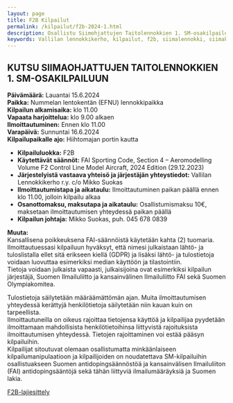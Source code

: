 ```yaml
---
layout: page
title: F2B Kilpailut
permalink: /kilpailut/f2b-2024-1.html
description: Osallistu Siimohjattujen Taitolennokkien 1. SM-osakilpailuun Nummelan lentokentällä lauantaina 15.6.2024 klo 11.00
keywords: Vallilan lennokkikerho, kilpailut, f2b, siimalennokki, siimakilpailu
---
```

## KUTSU SIIMAOHJATTUJEN TAITOLENNOKKIEN 1. SM-OSAKILPAILUUN

**Päivämäärä:** Lauantai 15.6.2024  
**Paikka:** Nummelan lentokentän (EFNU) lennokkipaikka  
**Kilpailun alkamisaika:** klo 11.00  
**Vapaata harjoittelua:** klo 9.00 alkaen  
**Ilmoittautuminen:** Ennen klo 11.00  
**Varapäivä:** Sunnuntai 16.6.2024  
**Kilpailupaikalle ajo:** Hiihtomajan portin kautta  

- **Kilpailuluokka:** F2B  
- **Käytettävät säännöt:** FAI Sporting Code, Section 4 – Aeromodelling Volume F2 Control Line Model Aircraft, 2024 Edition (29.12.2023)  
- **Järjestelyistä vastaava yhteisö ja järjestäjän yhteystiedot:** Vallilan Lennokkikerho r.y. c/o Mikko Suokas  
- **Ilmoittautumistapa ja aikataulu:** Ilmoittautuminen paikan päällä ennen klo 11.00, jolloin kilpailu alkaa  
- **Osanottomaksu, maksutapa ja aikataulu:** Osallistumismaksu 10€, maksetaan ilmoittautumisen yhteydessä paikan päällä  
- **Kilpailun johtaja:** Mikko Suokas, puh. 045 678 0839  

**Muuta:**  
Kansallisena poikkeuksena FAI-säännöistä käytetään kahta (2) tuomaria.  
Ilmoittautuessasi kilpailuun hyväksyt, että nimesi julkaistaan lähtö- ja tuloslistalla ellet sitä erikseen kiellä (GDPR) ja lisäksi lähtö- ja tulostietoja voidaan luovuttaa esimerkiksi median käyttöön ja tilastointiin.  
Tietoja voidaan julkaista vapaasti, julkaisijoina ovat esimerkiksi kilpailun järjestäjä, Suomen Ilmailuliitto ja kansainvälinen Ilmailuliitto FAI sekä Suomen Olympiakomitea.  

Tulostietoja säilytetään määräämättömän ajan. Muita ilmoittautumisen yhteydessä kerättyjä henkilötietoja säilytetään niin kauan kuin on tarpeellista.  
Ilmoittautuneilla on oikeus rajoittaa tietojensa käyttöä ja kilpailijaa pyydetään ilmoittamaan mahdollisista henkilötietoihinsa liittyvistä rajoituksista ilmoittautumisen yhteydessä. Tietojen rajoittaminen voi estää pääsyn kilpailuihin.  
Kilpailijat sitoutuvat olemaan osallistumatta minkäänlaiseen kilpailumanipulaatioon ja kilpailijoiden on noudatettava SM-kilpailuihin osallistuakseen Suomen antidopingsäännöstöä ja kansainvälisen Ilmailuliiton (FAI) antidopingsääntöjä sekä tähän liittyviä ilmailumääräyksiä ja Suomen lakia.

[F2B-lajiesittely](/F2B-lajiesittely/)
